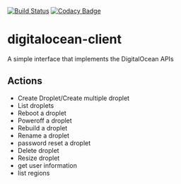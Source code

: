 [![Build Status](https://travis-ci.org/foecum/digitalocean-client.svg?branch=master)](https://travis-ci.org/foecum/digitalocean-client) [![Codacy Badge](https://api.codacy.com/project/badge/Grade/02662fe3f9fc462f8b6d7dd36e8445b0)](https://www.codacy.com/app/foecum/digitalocean-client?utm_source=github.com&amp;utm_medium=referral&amp;utm_content=foecum/digitalocean-client&amp;utm_campaign=Badge_Grade)
# digitalocean-client
A simple interface that implements the DigitalOcean APIs

## Actions
- Create Droplet/Create multiple droplet
- List droplets
- Reboot a droplet
- Poweroff a droplet
- Rebuild a droplet
- Rename a droplet
- password reset a droplet
- Delete droplet
- Resize droplet
- get user information
- list regions

